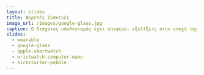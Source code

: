 ```yaml
---
layout: slides
title: Φορετές Συσκευές 
image_url: /images/google-glass.jpg
caption: Ο διάχυτος υπολογισμός έχει επιφέρει εξελίξεις στην εποχή της πληροφορίας μέσω της διαδεδομένης χρήσης των φορετών συσκευών, οι οποίες έχουν τη δυνατότητα ανίχνευσης, ανάλυσης και μετάδοσης δεδομένων με τρόπο διάφανο ως προς την αντίληψη.
slides:
  - wearable
  - google-glass
  - apple-smartwatch
  - wristwatch-computer-mann
  - kickstarter-pebble
---
```

